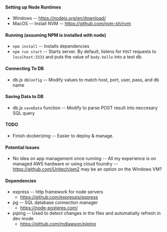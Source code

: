 #### Setting up Node Runtimes
  * Windows -- https://nodejs.org/en/download/
  * MacOS -- Install NVM -- https://github.com/nvm-sh/nvm

#### Running (assuming NPM is installed with node)
  * `npm install` -- Installs dependencies
  * `npm run start` -- Starts server. By default, listens for `POST` requests to `localhost:3333` and puts the value of `body.hello` into a test db.


#### Connecting To DB
* db.js `dbConfig` -- Modify values to match host, port, user, pass, and db name

#### Saving Data to DB
  * db.js `saveData` function -- Modify to parse POST result into neccesary SQL query

#### TODO
  * Finish dockerizing -- Easier to deploy & manage.


#### Potential Issues
  * No idea on app management once running -- All my experience is on managed AWS hardware or using cloud foundry -- https://github.com/Unitech/pm2 may be an option on the Windows VM?

#### Dependencies
  * express -- http framework for node servers
    * https://github.com/expressjs/express
  * pg -- SQL database connection manager
    * https://node-postgres.com/
  * piping -- Used to detect changes in the files and automatially refresh in dev mode
    * https://github.com/mdlawson/piping
